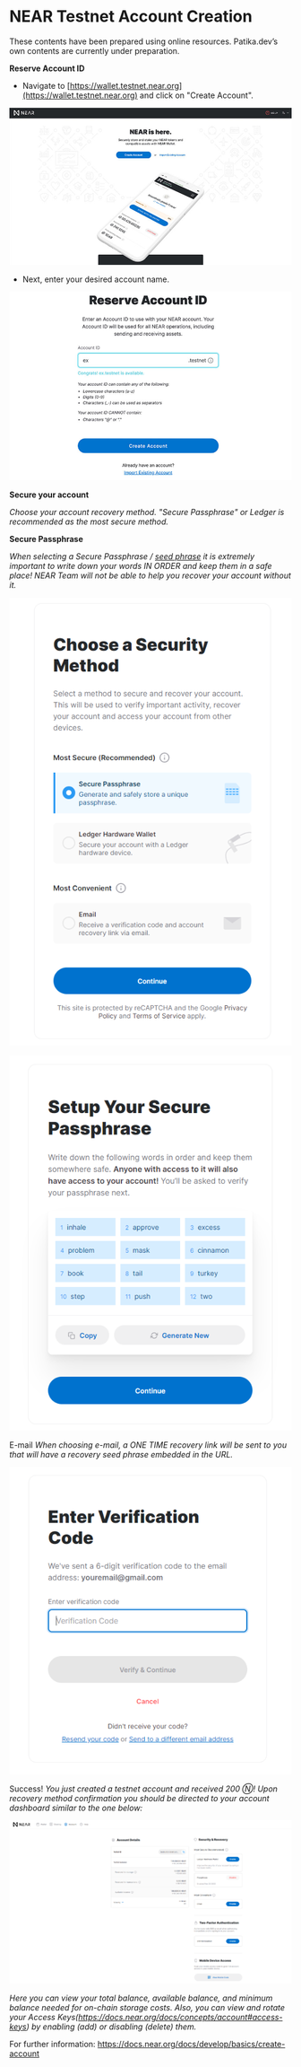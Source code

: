 # NEAR Testnet Account Creation

These contents have been prepared using online resources. Patika.dev’s own contents are currently under preparation.

**Reserve Account ID**

- Navigate to [https://wallet.testnet.near.org](https://wallet.testnet.near.org) and click on "Create Account".

![images](https://raw.githubusercontent.com/Kodluyoruz/taskforce/main/Web3/nearTestnetAccountCreation/figures/image10.png)

- Next, enter your desired account name.

![images](https://raw.githubusercontent.com/Kodluyoruz/taskforce/main/Web3/nearTestnetAccountCreation/figures/image4.png)

**Secure your account**

_Choose your account recovery method. "Secure Passphrase" or Ledger is recommended as the most secure method._

**Secure Passphrase**

_When selecting a Secure Passphrase / [seed phrase](https://en.bitcoin.it/wiki/Seed_phrase) it is extremely important to write down your words IN ORDER and keep them in a safe place! NEAR Team will not be able to help you recover your account without it._


![images](https://raw.githubusercontent.com/Kodluyoruz/taskforce/main/Web3/nearTestnetAccountCreation/figures/image3.png)

![images](https://raw.githubusercontent.com/Kodluyoruz/taskforce/main/Web3/nearTestnetAccountCreation/figures/image12.png)


E-mail
_When choosing e-mail, a ONE TIME recovery link will be sent to you that will have a recovery seed phrase embedded in the URL._

![images](https://raw.githubusercontent.com/Kodluyoruz/taskforce/main/Web3/nearTestnetAccountCreation/figures/image6.png)

Success!
_You just created a testnet account and received 200 Ⓝ! Upon recovery method confirmation you should be directed to your account dashboard similar to the one below:_

![images](https://raw.githubusercontent.com/Kodluyoruz/taskforce/main/Web3/nearTestnetAccountCreation/figures/image1.png)

_Here you can view your total balance, available balance, and minimum balance needed for on-chain storage costs. Also, you can view and rotate your Access Keys(https://docs.near.org/docs/concepts/account#access-keys) by enabling (add) or disabling (delete) them._

For further information: https://docs.near.org/docs/develop/basics/create-account
